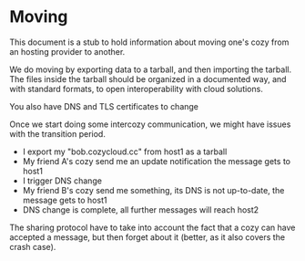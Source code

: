 Moving
=========


This document is a stub to hold information about moving one's cozy from an hosting provider to another.


We do moving by exporting data to a tarball, and then importing the tarball. The files inside the tarball should be organized in a documented way, and with standard formats, to open interoperability with cloud solutions.

You also have DNS and TLS certificates to change


Once we start doing some intercozy communication, we might have issues with the transition period.
- I export my "bob.cozycloud.cc" from host1 as a tarball
- My friend A's cozy send me an update notification the message gets to host1
- I trigger DNS change
- My friend B's cozy send me something, its DNS is not up-to-date, the message gets to host1
- DNS change is complete, all further messages will reach host2


The sharing protocol have to take into account the fact that a cozy can have accepted a message, but then forget about it (better, as it also covers the crash case).
